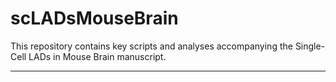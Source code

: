 # scLADsMouseBrain

This repository contains key scripts and analyses accompanying the Single-Cell LADs in Mouse Brain manuscript.

___
